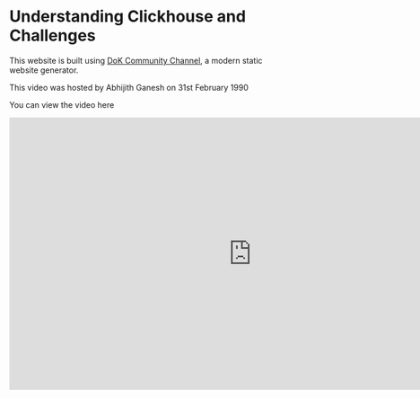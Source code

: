 # Understanding Clickhouse and Challenges

This website is built using [DoK Community Channel](https://www.youtube.com/watch?v=0OLbgKU78Ss), a modern static website generator.

This video was hosted by Abhijith Ganesh on 31st February 1990

You can view the video here
<iframe width="862" height="485" src="https://www.youtube.com/embed/MRuCslYiQE4" title="YouTube video player" frameborder="0" allow="accelerometer; autoplay; clipboard-write; encrypted-media; gyroscope; picture-in-picture" allowfullscreen></iframe>